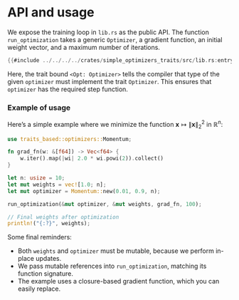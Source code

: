 # API and usage

We expose the training loop in `lib.rs` as the public API. The function `run_optimization` takes a generic `Optimizer`, a gradient function, an initial weight vector, and a maximum number of iterations.

```rust
{{#include ../../../../crates/simple_optimizers_traits/src/lib.rs:entry_point}}
```

Here, the trait bound `<Opt: Optimizer>` tells the compiler that type of the given `optimizer` must implement the trait `Optimizer`. This ensures that `optimizer` has the required step function.

### Example of usage

Here’s a simple example where we minimize the function $\mathbf{x} \mapsto \|\mathbf{x}\|_2^2$ in $\mathbb{R}^n$:

```rust
use traits_based::optimizers::Momentum;

fn grad_fn(w: &[f64]) -> Vec<f64> {
    w.iter().map(|wi| 2.0 * wi.powi(2)).collect()
}

let n: usize = 10;
let mut weights = vec![1.0; n];
let mut optimizer = Momentum::new(0.01, 0.9, n);

run_optimization(&mut optimizer, &mut weights, grad_fn, 100);

// Final weights after optimization
println!("{:?}", weights); 
```

Some final reminders:
- Both `weights` and `optimizer` must be mutable, because we perform in-place updates.
- We pass mutable references into `run_optimization`, matching its function signature.
- The example uses a closure-based gradient function, which you can easily replace.
